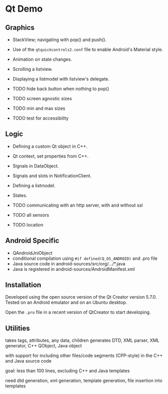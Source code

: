 # Qt Demo
## Graphics
- StackView; navigating with pop() and push().
- Use of the `qtquickcontrols2.conf` file to enable Android's Material style.
- Animation on state changes.
- Scrolling a listview.
- Displaying a listmodel with listview's delegate.

- TODO hide back button when nothing to pop()
- TODO screen agnostic sizes
- TODO min and max sizes
- TODO test for accessibility 

## Logic
- Defining a custom Qt object in C++.
- Qt context, set properties from C++.

- Signals in DataObject. 
- Signals and slots in NotificationClient.
- Defining a listmodel.
- States.

- TODO communicating with an http server, with and without ssl
- TODO all sensors
- TODO location

## Android Specific
- QAndroidJniObject
- conditional compilation using `#if defined(Q_OS_ANDROID)` and .pro file
- Java source code in android-sources/src/org/.../*.java    
- Java is registered in android-sources/AndroidManifest.xml

## Installation
Developed using the open source version of the Qt Creator version 5.7.0.
Tested on an Android emulator and on an Ubuntu desktop.

Open the `.pro` file in a recent version of QtCreator to start developing.

## Utilities
takes tags, attributes, any data, children
generates
DTD, XML parser, XML generator, C++ QObject, Java object

with support for including other files/code segments (CPP-style) in the C++ and Java source code

goal: less than 100 lines, excluding C++ and Java templates

need dtd generation, xml generation, template generation, file insertion into templates
